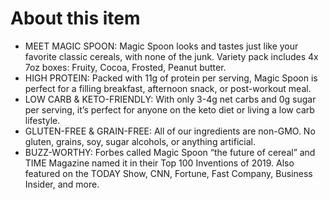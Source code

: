 # **About this item**

- MEET MAGIC SPOON: Magic Spoon looks and tastes just like your favorite classic cereals, with none of the junk. Variety pack includes 4x 7oz boxes: Fruity, Cocoa, Frosted, Peanut butter.
- HIGH PROTEIN: Packed with 11g of protein per serving, Magic Spoon is perfect for a filling breakfast, afternoon snack, or post-workout meal.
- LOW CARB & KETO-FRIENDLY: With only 3-4g net carbs and 0g sugar per serving, it’s perfect for anyone on the keto diet or living a low carb lifestyle.
- GLUTEN-FREE & GRAIN-FREE: All of our ingredients are non-GMO. No gluten, grains, soy, sugar alcohols, or anything artificial.
- BUZZ-WORTHY: Forbes called Magic Spoon “the future of cereal” and TIME Magazine named it in their Top 100 Inventions of 2019. Also featured on the TODAY Show, CNN, Fortune, Fast Company, Business Insider, and more.
